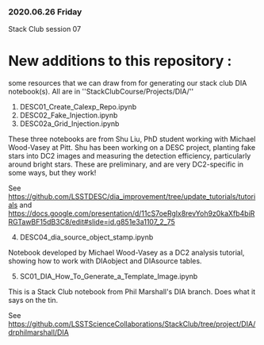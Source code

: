 ### 2020.06.26 Friday 
Stack Club session 07 

# New additions to this repository : 

some resources that we can draw from for generating our stack club DIA notebook(s).
All are in ''StackClubCourse/Projects/DIA/''

1. DESC01_Create_Calexp_Repo.ipynb
2. DESC02_Fake_Injection.ipynb
3. DESC02a_Grid_Injection.ipynb

These three notebooks are from Shu Liu, PhD student working with Michael Wood-Vasey at Pitt.  Shu has been working on a DESC project, planting fake stars into DC2 images and measuring the detection efficiency, particularly around bright stars.   These are preliminary, and are very DC2-specific in some ways, but they work!

See https://github.com/LSSTDESC/dia_improvement/tree/update_tutorials/tutorials 
and https://docs.google.com/presentation/d/11cS7oeRglx8revYoh9z0kaXfb4biRRGTawBF15dB3C8/edit#slide=id.g851e3a1107_2_75

4. DESC04_dia_source_object_stamp.ipynb

Notebook developed by Michael Wood-Vasey as a DC2 analysis tutorial, showing how to work with DIAobject and DIAsource tables. 


5. SC01_DIA_How_To_Generate_a_Template_Image.ipynb

This is a Stack Club notebook from Phil Marshall's DIA branch. Does what it says on the tin. 

See https://github.com/LSSTScienceCollaborations/StackClub/tree/project/DIA/drphilmarshall/DIA

